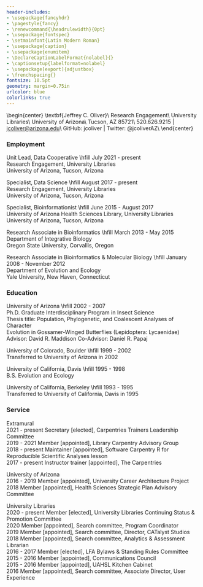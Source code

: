```yaml
---
header-includes:
- \usepackage{fancyhdr}
- \pagestyle{fancy}
- \renewcommand{\headrulewidth}{0pt}
- \usepackage{fontspec}
- \setmainfont{Latin Modern Roman}
- \usepackage{caption}
- \usepackage{enumitem}
- \DeclareCaptionLabelFormat{nolabel}{}
- \captionsetup{labelformat=nolabel}
- \usepackage[export]{adjustbox}
- \frenchspacing{}
fontsize: 10.5pt
geometry: margin=0.75in
urlcolor: blue
colorlinks: true
---
```


\begin{center}
\textbf{Jeffrey C. Oliver}\\
Research Engagement\\
University Libraries\\
University of Arizona\\
Tucson, AZ 85721\\
520.626.9215 | jcoliver@arizona.edu\\
GitHub: jcoliver | Twitter: @jcoliverAZ\\
\end{center}

### Employment

Unit Lead, Data Cooperative \hfill July 2021 - present  
Research Engagement, University Libraries  
University of Arizona, Tucson, Arizona

Specialist, Data Science \hfill August 2017 - present  
Research Engagement, University Libraries  
University of Arizona, Tucson, Arizona

Specialist, Bioinformationist \hfill June 2015 - August 2017  
University of Arizona Health Sciences Library, University Libraries  
University of Arizona, Tucson, Arizona

Research Associate in Bioinformatics \hfill March 2013 - May 2015  
Department of Integrative Biology  
Oregon State University, Corvallis, Oregon

Research Associate in Bioinformatics & Molecular Biology \hfill January 2008 - November 2012  
Department of Evolution and Ecology  
Yale University, New Haven, Connecticut

### Education

University of Arizona \hfill 2002 - 2007  
Ph.D. Graduate Interdisciplinary Program in Insect Science  
Thesis title: Population, Phylogenetic, and Coalescent Analyses of Character  
Evolution in Gossamer-Winged Butterflies (Lepidoptera: Lycaenidae)  
Advisor: David R. Maddison Co-Advisor: Daniel R. Papaj

University of Colorado, Boulder \hfill 1999 - 2002  
Transferred to University of Arizona in 2002

University of California, Davis \hfill 1995 - 1998  
B.S. Evolution and Ecology

University of California, Berkeley \hfill 1993 - 1995  
Transferred to University of California, Davis in 1995

### Service

Extramural  
2021 - present Secretary [elected], Carpentries Trainers Leadership Committee  
2019 - 2021 Member [appointed], Library Carpentry Advisory Group  
2018 - present Maintainer [appointed], Software Carpentry R for Reproducible Scientific Analyses lesson  
2017 - present Instructor trainer [appointed], The Carpentries  

University of Arizona  
2016 - 2019	Member [appointed], University Career Architecture Project  
2018  Member [appointed], Health Sciences Strategic Plan Advisory Committee  

University Libraries  
2020 - present Member [elected], University Libraries Continuing Status & Promotion Committee  
2020  Member [appointed], Search committee, Program Coordinator  
2019  Member [appointed], Search committee, Director, CATalyst Studios  
2018  Member [appointed], Search committee, Analytics & Assessment Librarian  
2016 - 2017	Member [elected], LFA Bylaws & Standing Rules Committee  
2015 - 2016	Member [appointed], Communications Council  
2015 - 2016	Member [appointed], UAHSL Kitchen Cabinet  
2016	Member [appointed], Search committee, Associate Director, User Experience  
 
   
